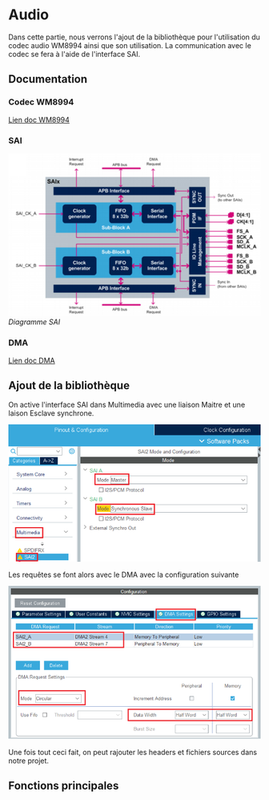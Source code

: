 # Audio

Dans cette partie, nous verrons l'ajout de la bibliothèque pour l'utilisation du codec audio WM8994 ainsi que son utilisation.
La communication avec le codec se fera à l'aide de l'interface SAI.

## Documentation 

### Codec WM8994

[Lien doc WM8994](https://www.mouser.com/datasheet/2/76/WM8994_ProductBrief_2-217999.pdf)

### SAI

![Diagramme SAI](img/audio/sai_diagram.png)
*Diagramme SAI*

### DMA
[Lien doc DMA](https://www.st.com/content/ccc/resource/training/technical/product_training/group0/ce/9e/fe/44/e5/62/45/34/STM32F7_System_DMA/files/STM32F7_System_DMA.pdf/jcr:content/translations/en.STM32F7_System_DMA.pdf)
## Ajout de la bibliothèque

On active l'interface SAI dans Multimedia avec une liaison Maitre et une laison Esclave synchrone.

![Diagramme SAI](img/audio/config_sai.png)

Les requêtes se font alors avec le DMA avec la configuration suivante

![Diagramme SAI](img/audio/config_sai_2.png)

Une fois tout ceci fait, on peut rajouter les headers et fichiers sources dans notre projet.

## Fonctions principales